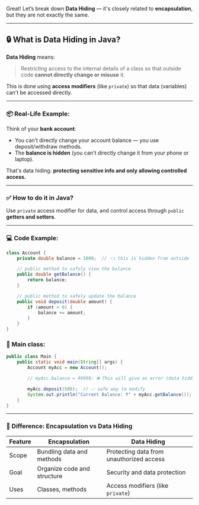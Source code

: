 Great! Let’s break down **Data Hiding** — it's closely related to **encapsulation**, but they are not exactly the same.

---

## 🔒 What is **Data Hiding** in Java?

**Data Hiding** means:
> Restricting access to the internal details of a class so that outside code **cannot directly change or misuse** it.

This is done using **access modifiers** (like `private`) so that data (variables) can't be accessed directly.

---

### 📦 Real-Life Example:
Think of your **bank account**:
- You can’t directly change your account balance — you use deposit/withdraw methods.
- The **balance is hidden** (you can't directly change it from your phone or laptop).
  
That's data hiding: **protecting sensitive info and only allowing controlled access.**

---

### ✅ How to do it in Java?

Use `private` access modifier for data, and control access through `public` **getters and setters**.

---

### 💻 Code Example:

```java
class Account {
    private double balance = 1000;  // 👈 this is hidden from outside

    // public method to safely view the balance
    public double getBalance() {
        return balance;
    }

    // public method to safely update the balance
    public void deposit(double amount) {
        if (amount > 0) {
            balance += amount;
        }
    }
}
```

### 🧪 Main class:

```java
public class Main {
    public static void main(String[] args) {
        Account myAcc = new Account();

        // myAcc.balance = 99999; ❌ This will give an error (data hidden)

        myAcc.deposit(500);  // ✅ safe way to modify
        System.out.println("Current Balance: ₹" + myAcc.getBalance());
    }
}
```

---

### 🎯 Difference: Encapsulation vs Data Hiding

| Feature           | Encapsulation                           | Data Hiding                            |
|------------------|------------------------------------------|----------------------------------------|
| Scope            | Bundling data and methods                | Protecting data from unauthorized access |
| Goal             | Organize code and structure              | Security and data protection           |
| Uses             | Classes, methods                         | Access modifiers (like `private`)      |

